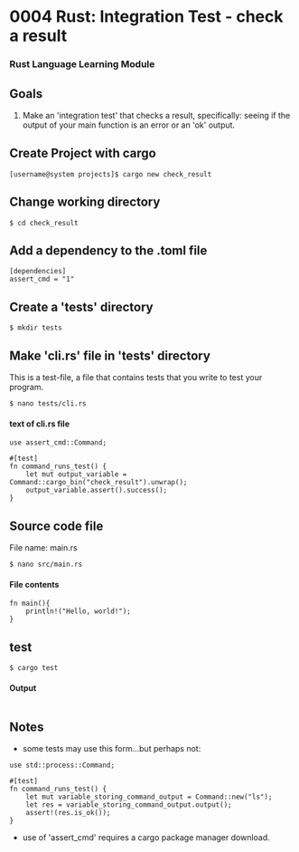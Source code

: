 # 0004 Rust: Integration Test - check a result
### Rust Language Learning Module

## Goals
1. Make an 'integration test' that checks a result, specifically: seeing if the output of your main function is an error or an 'ok' output.


## Create Project with cargo
```
[username@system projects]$ cargo new check_result
```

## Change working directory
```
$ cd check_result
```

## Add a dependency to the .toml file
```
[dependencies]
assert_cmd = "1"
```

## Create a 'tests' directory
```
$ mkdir tests
```

## Make 'cli.rs' file in 'tests' directory
This is a test-file, a file that contains tests that you write to test your program.
```
$ nano tests/cli.rs
```

#### text of cli.rs file
```
use assert_cmd::Command;

#[test]
fn command_runs_test() {
    let mut output_variable = Command::cargo_bin("check_result").unwrap();
    output_variable.assert().success();
}
```



## Source code file
File name: main.rs
```
$ nano src/main.rs 
```
#### File contents
```
fn main(){
    println!("Hello, world!");
}
```

## test
```
$ cargo test
```

#### Output
```

```



## Notes
- some tests may use this form...but perhaps not:
```
use std::process::Command;

#[test]
fn command_runs_test() {
    let mut variable_storing_command_output = Command::new("ls");
    let res = variable_storing_command_output.output();
    assert!(res.is_ok());
}
```
- use of 'assert_cmd' requires a cargo package manager download.
